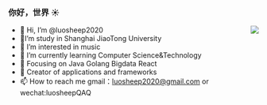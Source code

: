 ### 你好，世界 :sunny:
- 👋 Hi, I’m @luosheep2020                             <img align="right" src="https://github-readme-stats.vercel.app/api?username=onevcat&show_icons=true&icon_color=CE1D2D&text_color=718096&bg_color=ffffff&hide_title=true" />
- :school:I’m study in Shanghai JiaoTong University
- 👀 I’m interested in music 
- 🌱 I’m currently learning Computer Science&Technology
- :orange_book: Focusing on Java  Golang Bigdata React
- :hammer: Creator of applications and frameworks
- 📫 How to reach me  gmail：luosheep2020@gmail.com or wechat:luosheepQAQ 




<!---
luosheep2020/luosheep2020 is a ✨ special ✨ repository because its `README.md` (this file) appears on your GitHub profile.
You can click the Preview link to take a look at your changes.
--->
